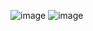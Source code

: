 ![image](https://github.com/user-attachments/assets/a7b4b36e-689d-464e-aa73-61fcd499e206)
![image](https://github.com/user-attachments/assets/693a0fe3-3177-4f4c-911a-db61b0214e2c)
